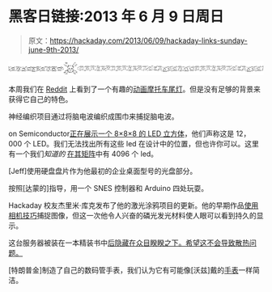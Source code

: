 # 黑客日链接:2013 年 6 月 9 日周日

> 原文：<https://hackaday.com/2013/06/09/hackaday-links-sunday-june-9th-2013/>

![hackaday-links-chain](img/da184e9bde007f88b719f5aafc440574.png)

本周我们在 [Reddit](http://www.reddit.com/r/arduino/comments/1fffap/my_homemade_integrated_led_tail_light_xpost_fro/) 上看到了一个有趣的[动画摩托车尾灯](http://www.youtube.com/watch?v=tH_vNb1zkDw)。但是没有足够的背景来获得它自己的特色。

神经编织项目通过将脑电波编织成围巾来捕捉脑电波。

on Semiconductor[正在展示一个 8×8×8 的 LED 立方体](http://www.youtube.com/watch?v=Lax2zxvL5Kc)，他们声称这是 12，000 个 LED。我们无法找出所有这些 led 在设计中的位置，但也许你可以。这里有一个我们*知道的* [在其矩阵](http://hackaday.com/2012/10/21/4096-leds-means-the-biggest-led-cube-ever/)中有 4096 个 led。

[Jeff]使用硬盘盘片作为他最初的企业桌面型号的光盘部分。

按照[达蒙的]指导，用一个 SNES 控制器和 Arduino 四处玩耍。

Hackaday 校友杰里米·库克发布了他的激光涂鸦项目的更新。他的早期作品[使用相机技巧](http://hackaday.com/2013/04/05/light-graffiti-with-servos-and-python/)捕捉图像，但这一次他令人兴奋的磷光发光材料使人眼可以看到持久的显示。

这台服务器被装在一本精装书中[后隐藏在众目睽睽之下。希望这不会导致散热问题。](http://www.instructables.com/id/The-secret-server/)

[特朗普金]制造了自己的数码管手表，我们认为它有可能像[沃兹]戴的[手表](http://hackaday.com/2009/11/03/wozs-watch-makes-air-travelers-nervous/)一样简洁。